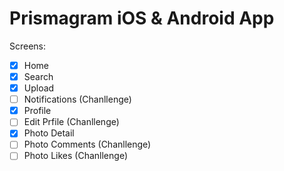 # Prismagram iOS & Android App

Screens:
- [x] Home
- [x] Search
- [x] Upload
- [ ] Notifications (Chanllenge)
- [x] Profile
- [ ] Edit Prfile (Chanllenge)
- [x] Photo Detail
- [ ] Photo Comments (Chanllenge)
- [ ] Photo Likes (Chanllenge)